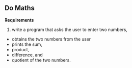 ## Do Maths
**Requirements**
 1) write a program that asks the user to enter two numbers, 
 + obtains the two numbers from the user 
 + prints the sum, 
 + product, 
 + difference, and 
 + quotient 
 of the two numbers.

